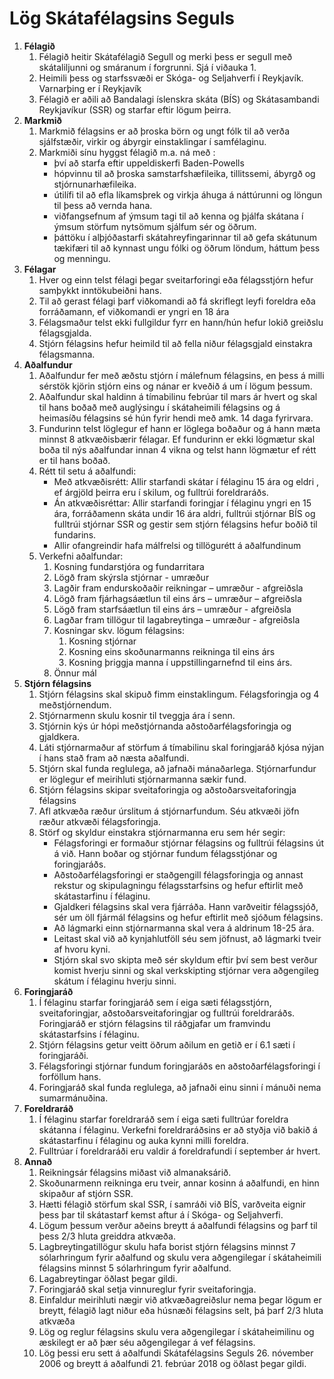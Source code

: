 # ﻿Lög Skátafélagsins Seguls

1. **Félagið**  
    1. Félagið heitir Skátafélagið Segull og merki þess er segull með skátaliljunni og smáranum í forgrunni. Sjá í viðauka 1.
    2. Heimili þess og starfssvæði er Skóga- og Seljahverfi í Reykjavík. Varnarþing er í Reykjavík
    3. Félagið er aðili að Bandalagi íslenskra skáta (BÍS) og Skátasambandi Reykjavíkur (SSR) og starfar eftir lögum þeirra.
2. **Markmið**  
    1. Markmið félagsins er að þroska börn og ungt fólk til að verða sjálfstæðir, virkir og ábyrgir einstaklingar í samfélaginu.
    2. Markmiði sínu hyggst félagið m.a. ná með :
        * því að starfa eftir uppeldiskerfi Baden-Powells  
        * hópvinnu til að þroska samstarfshæfileika, tillitssemi, ábyrgð og stjórnunarhæfileika.  
        * útilífi til að efla líkamsþrek og virkja áhuga á náttúrunni og löngun til þess að vernda hana.  
        * viðfangsefnum af ýmsum tagi til að kenna og þjálfa skátana í ýmsum störfum nytsömum sjálfum sér og öðrum.  
        * þáttöku í alþjóðastarfi skátahreyfingarinnar til að gefa skátunum tækifæri til að kynnast ungu fólki og öðrum löndum, háttum þess og menningu.  
3. **Félagar**  
    1. Hver og einn telst félagi þegar sveitarforingi eða félagsstjórn hefur samþykkt inntökubeiðni hans.
    2. Til að gerast félagi þarf viðkomandi að fá skriflegt leyfi foreldra eða forráðamann, ef viðkomandi er yngri en 18 ára
    3. Félagsmaður telst ekki fullgildur fyrr en hann/hún hefur lokið greiðslu félagsgjalda.
    4. Stjórn félagsins hefur heimild til að fella niður félagsgjald einstakra félagsmanna.
4. **Aðalfundur**  
    1. Aðalfundur fer með æðstu stjórn í málefnum félagsins, en þess á milli sérstök kjörin stjórn eins og nánar er kveðið á um í lögum þessum.
    2. Aðalfundur skal haldinn á tímabilinu febrúar til mars ár hvert og skal til hans boðað með auglýsingu í skátaheimili félagsins og á heimasíðu félagsins sé hún fyrir hendi með amk. 14 daga fyrirvara.
    3. Fundurinn telst löglegur ef hann er löglega boðaður og á hann mæta minnst 8 atkvæðisbærir félagar. Ef fundurinn er ekki lögmætur skal boða til nýs aðalfundar innan 4 vikna og telst hann lögmætur ef rétt er til hans boðað.
    4. Rétt til setu á aðalfundi:
        * Með atkvæðisrétt: Allir starfandi skátar í félaginu 15 ára og eldri , ef árgjöld þeirra eru í skilum, og fulltrúi foreldraráðs.
        * Án atkvæðisréttar: Allir starfandi foringjar í félaginu yngri en 15 ára, forráðamenn skáta undir 16 ára aldri, fulltrúi stjórnar BÍS og fulltrúi stjórnar SSR og gestir sem stjórn félagsins hefur boðið til fundarins.
        * Allir ofangreindir hafa málfrelsi og tillögurétt á aðalfundinum
    5. Verkefni aðalfundar:
        1. Kosning fundarstjóra og fundarritara
        2. Lögð fram skýrsla stjórnar - umræður
        3. Lagðir fram endurskoðaðir reikningar – umræður - afgreiðsla
        4. Lögð fram fjárhagsáætlun til eins árs – umræður – afgreiðsla
        5. Lögð fram starfsáætlun til eins árs – umræður - afgreiðsla
        6. Lagðar fram tillögur til lagabreytinga – umræður - afgreiðsla
        7. Kosningar skv. lögum félagsins:
            1. Kosning stjórnar
            2. Kosning eins skoðunarmanns reikninga til eins árs
            3. Kosning þriggja manna í uppstillingarnefnd til eins árs.
        8. Önnur mál
5. **Stjórn félagsins**  
    1. Stjórn félagsins skal skipuð fimm einstaklingum. Félagsforingja og 4 meðstjórnendum.
    2. Stjórnarmenn skulu kosnir til tveggja ára í senn.
    3. Stjórnin kýs úr hópi meðstjórnanda aðstoðarfélagsforingja og gjaldkera.
    4. Láti stjórnarmaður af störfum á tímabilinu skal foringjaráð kjósa nýjan í hans stað fram að næsta aðalfundi.
    5. Stjórn skal funda reglulega, að jafnaði mánaðarlega. Stjórnarfundur er löglegur ef meirihluti stjórnarmanna sækir fund.
    6. Stjórn félagsins skipar sveitaforingja og aðstoðarsveitaforingja félagsins
    7. Afl atkvæða ræður úrslitum á stjórnarfundum. Séu atkvæði jöfn ræður atkvæði félagsforingja.
    8. Störf og skyldur einstakra stjórnarmanna eru sem hér segir:
        * Félagsforingi er formaður stjórnar félagsins og fulltrúi félagsins út á við. Hann boðar og stjórnar fundum félagsstjónar og foringjaráðs.
        * Aðstoðarfélagsforingi er staðgengill félagsforingja og annast rekstur og skipulagningu félagsstarfsins og hefur eftirlit með skátastarfinu í félaginu.
        * Gjaldkeri félagsins skal vera fjárráða. Hann varðveitir félagssjóð, sér um öll fjármál félagsins og hefur eftirlit með sjóðum félagsins.
        * Að lágmarki einn stjórnarmanna skal vera á aldrinum 18-25 ára.
        * Leitast skal við að kynjahlutföll séu sem jöfnust, að lágmarki tveir af hvoru kyni.
        * Stjórn skal svo skipta með sér skyldum eftir því sem best verður komist hverju sinni og skal verkskipting stjórnar vera aðgengileg skátum í félaginu hverju sinni.
6. **Foringjaráð**  
    1. Í félaginu starfar foringjaráð sem í eiga sæti félagsstjórn, sveitaforingjar, aðstoðarsveitaforingjar og fulltrúi foreldraráðs. Foringjaráð er stjórn félagsins til ráðgjafar um framvindu skátastarfsins í félaginu.
    2. Stjórn félagsins getur veitt öðrum aðilum en getið er í 6.1 sæti í foringjaráði.
    3. Félagsforingi stjórnar fundum foringjaráðs en aðstoðarfélagsforingi í forföllum hans.
    4. Foringjaráð skal funda reglulega, að jafnaði einu sinni í mánuði nema sumarmánuðina.
7. **Foreldraráð**  
    1. Í félaginu starfar foreldraráð sem í eiga sæti fulltrúar foreldra skátanna í félaginu. Verkefni foreldraráðsins er að styðja við bakið á skátastarfinu í félaginu og auka kynni milli foreldra.
    2. Fulltrúar í foreldraráði eru valdir á foreldrafundi í september ár hvert.
8. **Annað**  
    1. Reikningsár félagsins miðast við almanaksárið.
    2. Skoðunarmenn reikninga eru tveir, annar kosinn á aðalfundi, en hinn skipaður af stjórn SSR.
    3. Hætti félagið störfum skal SSR, í samráði við BÍS, varðveita eignir þess þar til skátastarf kemst aftur á í Skóga- og Seljahverfi.
    4. Lögum þessum verður aðeins breytt á aðalfundi félagsins og þarf til þess 2/3 hluta greiddra atkvæða.
    5. Lagbreytingatillögur skulu hafa borist stjórn félagsins minnst 7 sólarhringum fyrir aðalfund og skulu vera aðgengilegar í skátaheimili félagsins minnst 5 sólarhringum fyrir aðalfund.
    6. Lagabreytingar öðlast þegar gildi.
    7. Foringjaráð skal setja vinnureglur fyrir sveitaforingja.
    8. Einfaldur meirihluti nægir við atkvæðagreiðslur nema þegar lögum er breytt, félagið lagt niður eða húsnæði félagsins selt, þá þarf 2/3 hluta atkvæða
    9. Lög og reglur félagsins skulu vera aðgengilegar í skátaheimilinu og æskilegt er að þær séu aðgengilegar á vef félagsins.
    10. Lög þessi eru sett á aðalfundi Skátafélagsins Seguls 26. nóvember 2006 og breytt á aðalfundi 21. febrúar 2018 og öðlast þegar gildi.
